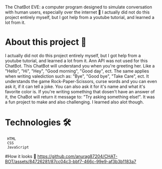 The ChatBot EVE: a computer program designed to simulate conversation with human users, especially over the internet 🤖 I actually did not do this project entirely myself, but I got help from a youtube tutorial, and learned a lot from it.

# About this project 🚀
I actually did not do this project entirely myself, but I got help from a youtube tutorial, and learned a lot from it. Ann API was not used for this ChatBot. This ChatBot will understand you when you're greeting her. Like a "Hello", "Hi", "Hey", "Good morning", "Good day", ect. The same applies when writing valediction such as: "Bye", "Good bye", "Take Care", ect. It understands the game Rock-Paper-Scissors, curse words and you can even ask it, if it can tell a joke. You can also ask it for it's name and what it's favorite color is. If you're writing something that dosen't have an answer of it, the ChaBot will return it message to: "Try asking something else!". It was a fun project to make and also challenging. I learned also alot though.

# Technologies 🛠️
     HTML
     CSS
     JavaScript
#How it looks 🎥  https://github.com/anurag87204/CHAT-BOT/assets/84726281/87cc04c3-bbf7-466c-99e9-af3b3b1183a7
